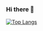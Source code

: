 ### Hi there 👋
[![Top Langs](https://github-readme-stats.vercel.app/api/top-langs/?username=Tangriweili)](https://github.com/Tangriweili/github-readme-stats)
